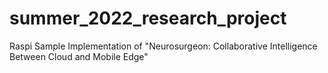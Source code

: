 # summer_2022_research_project
Raspi Sample Implementation of "Neurosurgeon: Collaborative Intelligence Between Cloud and Mobile Edge"
